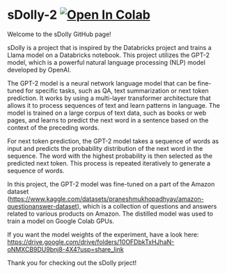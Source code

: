 # sDolly-2 [![Open In Colab](https://colab.research.google.com/assets/colab-badge.svg)](https://colab.research.google.com/drive/1RGacPC23tMve76exEew9Ex1VLxRl8dLM?authuser=1#scrollTo=7kzrtCy4nFHB)

Welcome to the sDolly GitHub page!

sDolly is a project that is inspired by the Databricks project and trains a Llama model on a Databricks notebook. This project utilizes the GPT-2 model, which is a powerful natural language processing (NLP) model developed by OpenAI.

The GPT-2 model is a neural network language model that can be fine-tuned for specific tasks, such as QA, text summarization or next token prediction. It works by using a multi-layer transformer architecture that allows it to process sequences of text and learn patterns in language. The model is trained on a large corpus of text data, such as books or web pages, and learns to predict the next word in a sentence based on the context of the preceding words.

For next token prediction, the GPT-2 model takes a sequence of words as input and predicts the probability distribution of the next word in the sequence. The word with the highest probability is then selected as the predicted next token. This process is repeated iteratively to generate a sequence of words.

In this project, the GPT-2 model was fine-tuned on a part of the Amazon dataset (https://www.kaggle.com/datasets/praneshmukhopadhyay/amazon-questionanswer-dataset), which is a collection of questions and answers related to various products on Amazon. The distilled model was used to train a model on Google Colab GPUs.

If you want the model weights of the experiment, have a look here: https://drive.google.com/drive/folders/10OFDbkTxHJhaN-oNMXCB9DU9bnj8-4X4?usp=share_link

Thank you for checking out the sDolly prject!
